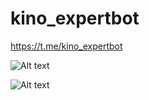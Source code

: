 # kino_expertbot
https://t.me/kino_expertbot

![Alt text](https://thumb.cloud.mail.ru/weblink/thumb/xw1/omKk/9FAQBQ7ei)


![Alt text](https://thumb.cloud.mail.ru/weblink/thumb/xw1/Fk79/SEWkxJFTM)
